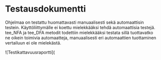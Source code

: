 # Testausdokumentti

Ohjelmaa on testattu huomattavasti manuaalisesti sekä automaattisin testein. Käyttöliittymälle ei koettu mielekkääksi tehdä automaattisia testejä. tee_NFA ja tee_DFA metodit todettiin mielekkääksi testata sillä tuottavatko ne oikein toimivia automaatteja, manuaalisesti eri automaattien tuottaminen vertailuun ei ole mielekästä.

![Testikattavuusraportti](
